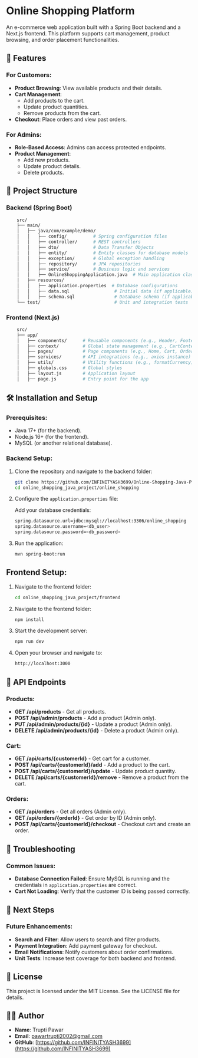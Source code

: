 # Online Shopping Platform

An e-commerce web application built with a Spring Boot backend and a Next.js frontend. This platform supports cart management, product browsing, and order placement functionalities.

## 🚀 Features

### For Customers:
- **Product Browsing**: View available products and their details.
- **Cart Management**:
    - Add products to the cart.
    - Update product quantities.
    - Remove products from the cart.
- **Checkout**: Place orders and view past orders.

### For Admins:
- **Role-Based Access**: Admins can access protected endpoints.
- **Product Management**:
    - Add new products.
    - Update product details.
    - Delete products.

## 📂 Project Structure

### Backend (Spring Boot)

```bash
    src/
    ├── main/
    │   ├── java/com/example/demo/
    │   │   ├── config/          # Spring configuration files
    │   │   ├── controller/      # REST controllers
    │   │   ├── dto/             # Data Transfer Objects
    │   │   ├── entity/          # Entity classes for database models
    │   │   ├── exception/       # Global exception handling
    │   │   ├── repository/      # JPA repositories
    │   │   ├── service/         # Business logic and services
    │   │   ├── OnlineShoppingApplication.java  # Main application class
    │   ├── resources/
    │   │   ├── application.properties  # Database configurations
    │   │   ├── data.sql                 # Initial data (if applicable)
    │   │   ├── schema.sql               # Database schema (if applicable)
    └── test/                            # Unit and integration tests
```

### Frontend (Next.js)

```bash
    src/
    ├── app/
    │   ├── components/      # Reusable components (e.g., Header, Footer, ProductCard)
    │   ├── context/         # Global state management (e.g., CartContext)
    │   ├── pages/           # Page components (e.g., Home, Cart, Orders)
    │   ├── services/        # API integrations (e.g., axios instance)
    │   ├── utils/           # Utility functions (e.g., formatCurrency)
    │   ├── globals.css      # Global styles
    │   ├── layout.js        # Application layout
    │   ├── page.js          # Entry point for the app
```


## 🛠 Installation and Setup

### Prerequisites:
- Java 17+ (for the backend).
- Node.js 16+ (for the frontend).
- MySQL (or another relational database).

### Backend Setup:

1. Clone the repository and navigate to the backend folder:

    ```bash
    git clone https://github.com/INFINITYASH3699/Online-Shopping-Java-Project.git
    cd online_shopping_java_project/online_shopping
    ```

2. Configure the `application.properties` file:

    Add your database credentials:
    ```bash
    spring.datasource.url=jdbc:mysql://localhost:3306/online_shopping
    spring.datasource.username=<db_user>
    spring.datasource.password=<db_password>
    ```

3. Run the application:

    ```bash
    mvn spring-boot:run
    ```

## Frontend Setup:

1. Navigate to the frontend folder:

    ```bash
    cd online_shopping_java_project/frontend
    ```

2. Navigate to the frontend folder:

    ```bash
    npm install
    ```

3. Start the development server:

    ```bash
    npm run dev
    ```

4. Open your browser and navigate to:

    ```bash
    http://localhost:3000
    ```



## 🔢 API Endpoints

### Products:
- **GET /api/products** - Get all products.
- **POST /api/admin/products** - Add a product (Admin only).
- **PUT /api/admin/products/{id}** - Update a product (Admin only).
- **DELETE /api/admin/products/{id}** - Delete a product (Admin only).

### Cart:
- **GET /api/carts/{customerId}** - Get cart for a customer.
- **POST /api/carts/{customerId}/add** - Add a product to the cart.
- **POST /api/carts/{customerId}/update** - Update product quantity.
- **DELETE /api/carts/{customerId}/remove** - Remove a product from the cart.

### Orders:
- **GET /api/orders** - Get all orders (Admin only).
- **GET /api/orders/{orderId}** - Get order by ID (Admin only).
- **POST /api/carts/{customerId}/checkout** - Checkout cart and create an order.


## 🐞 Troubleshooting

### Common Issues:

- **Database Connection Failed**: Ensure MySQL is running and the credentials in `application.properties` are correct.
- **Cart Not Loading**: Verify that the customer ID is being passed correctly.


## 🚦 Next Steps

### Future Enhancements:
- **Search and Filter**: Allow users to search and filter products.
- **Payment Integration**: Add payment gateway for checkout.
- **Email Notifications**: Notify customers about order confirmations.
- **Unit Tests**: Increase test coverage for both backend and frontend.


## 📝 License

This project is licensed under the MIT License. See the LICENSE file for details.

## 🙋‍♂ Author

- **Name**: Trupti Pawar 
- **Email**: pawartrupti2002@gmail.com
- **GitHub**: [https://github.com/INFINITYASH3699](https://github.com/INFINITYASH3699)

